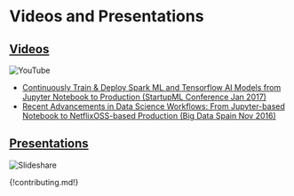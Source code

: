 # Videos and Presentations 

## [Videos](https://www.youtube.com/playlist?list=PL7pBcJ870QHeNRBXdKirc4fdtbtbB5Xy-)
![YouTube](http://advancedspark.com/img/youtube-300x134.png)

* [Continuously Train & Deploy Spark ML and Tensorflow AI Models from Jupyter Notebook to Production (StartupML Conference Jan 2017)](https://www.youtube.com/embed/swiPWUxBvSc)
* [Recent Advancements in Data Science Workflows: From Jupyter-based Notebook to NetflixOSS-based Production (Big Data Spain Nov 2016)](https://www.youtube.com/embed/QPI_RtIrO7g)

## [Presentations](http://www.slideshare.net/cfregly)

![Slideshare](http://advancedspark.com/img/slideshare.png)

{!contributing.md!}
